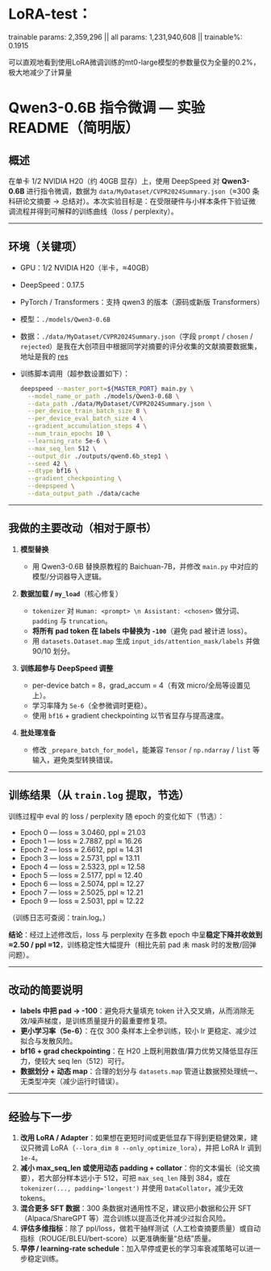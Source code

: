 # LoRA-test：

trainable params: 2,359,296 || all params: 1,231,940,608 || trainable%: 0.1915

可以直观地看到使用LoRA微调训练的mt0-large模型的参数量仅为全量的0.2%，极大地减少了计算量

# Qwen3-0.6B 指令微调 — 实验 README（简明版）

## 概述

在单卡 1/2 NVIDIA H20（约 40GB 显存）上，使用 DeepSpeed 对 **Qwen3-0.6B** 进行指令微调，数据为 `data/MyDataset/CVPR2024Summary.json`（≈300 条科研论文摘要 → 总结对）。本次实验目标是：在受限硬件与小样本条件下验证微调流程并得到可解释的训练曲线（loss / perplexity）。

---

## 环境（关键项）

* GPU：1/2 NVIDIA H20（半卡，≈40GB）
* DeepSpeed：0.17.5
* PyTorch / Transformers：支持 qwen3 的版本（源码或新版 Transformers）
* 模型：`./models/Qwen3-0.6B`
* 数据：`./data/MyDataset/CVPR2024Summary.json`（字段 `prompt` / `chosen` / `rejected`）是我在大创项目中根据同学对摘要的评分收集的文献摘要数据集，地址是我的 [res](https://github.com/Truman-min-show/CVPR2024-DPO-Summary)
* 训练脚本调用（超参数设置如下）：

  ```bash
  deepspeed --master_port=${MASTER_PORT} main.py \
    --model_name_or_path ./models/Qwen3-0.6B \
    --data_path ./data/MyDataset/CVPR2024Summary.json \
    --per_device_train_batch_size 8 \
    --per_device_eval_batch_size 4 \
    --gradient_accumulation_steps 4 \
    --num_train_epochs 10 \
    --learning_rate 5e-6 \
    --max_seq_len 512 \
    --output_dir ./outputs/qwen0.6b_step1 \
    --seed 42 \
    --dtype bf16 \
    --gradient_checkpointing \
    --deepspeed \
    --data_output_path ./data/cache
  ```

---

## 我做的主要改动（相对于原书）

1. **模型替换**

   * 用 Qwen3-0.6B 替换原教程的 Baichuan-7B，并修改 `main.py` 中对应的模型/分词器导入逻辑。
2. **数据加载 / `my_load`**（核心修复）

   * `tokenizer` 对 `Human: <prompt> \n Assistant: <chosen>` 做分词、`padding` 与 `truncation`。
   * **将所有 pad token 在 labels 中替换为 `-100`**（避免 pad 被计进 loss）。
   * 用 `datasets.Dataset.map` 生成 `input_ids/attention_mask/labels` 并做 90/10 划分。
3. **训练超参与 DeepSpeed 调整**

   * per-device batch = 8，grad\_accum = 4（有效 micro/全局等设置见上）。
   * 学习率降为 `5e-6`（全参微调时更稳）。
   * 使用 `bf16` + gradient checkpointing 以节省显存与提高速度。
4. **批处理准备**

   * 修改 `_prepare_batch_for_model`，能兼容 `Tensor` / `np.ndarray` / `list` 等输入，避免类型转换错误。

---

## 训练结果（从 `train.log` 提取，节选）

训练过程中 eval 的 loss / perplexity 随 epoch 的变化如下（节选）：

* Epoch 0 — loss ≈ 3.0460, ppl ≈ 21.03
* Epoch 1 — loss ≈ 2.7887, ppl ≈ 16.26
* Epoch 2 — loss ≈ 2.6612, ppl ≈ 14.31
* Epoch 3 — loss ≈ 2.5731, ppl ≈ 13.11
* Epoch 4 — loss ≈ 2.5323, ppl ≈ 12.58
* Epoch 5 — loss ≈ 2.5177, ppl ≈ 12.40
* Epoch 6 — loss ≈ 2.5074, ppl ≈ 12.27
* Epoch 7 — loss ≈ 2.5025, ppl ≈ 12.21
* Epoch 9 — loss ≈ 2.5031, ppl ≈ 12.22

（训练日志可查阅：train.log。）

**结论**：经过上述修改后，loss 与 perplexity 在多数 epoch 中呈**稳定下降并收敛到 ≈2.50 / ppl ≈12**，训练稳定性大幅提升（相比先前 pad 未 mask 时的发散/回弹问题）。

---

## 改动的简要说明

* **labels 中把 pad → -100**：避免将大量填充 token 计入交叉熵，从而消除无效/噪声梯度，是训练质量提升的最重要修复项。
* **更小学习率（5e-6）**：在仅 300 条样本上全参训练，较小 lr 更稳定、减少过拟合与发散风险。
* **bf16 + grad checkpointing**：在 H20 上既利用数值/算力优势又降低显存压力，使较大 seq len（512）可行。
* **数据划分 + 动态 map**：合理的划分与 `datasets.map` 管道让数据预处理统一、无类型冲突（减少运行时错误）。

---

## 经验与下一步

1. **改用 LoRA / Adapter**：如果想在更短时间或更低显存下得到更稳健效果，建议只微调 LoRA（`--lora_dim 8 --only_optimize_lora`），并把 LoRA lr 调到 `1e-4`。
2. **减小 max\_seq\_len 或使用动态 padding + collator**：你的文本偏长（论文摘要），若大部分样本远小于 512，可把 `max_seq_len` 降到 384，或在 `tokenizer(..., padding='longest')` 并使用 `DataCollator`，减少无效 tokens。
3. **混合更多 SFT 数据**：300 条数据对通用性不足，建议把小数据和公开 SFT（Alpaca/ShareGPT 等）混合训练以提高泛化并减少过拟合风险。
4. **评估多维指标**：除了 ppl/loss，做若干抽样测试（人工检查摘要质量）或自动指标（ROUGE/BLEU/bert-score）以更准确衡量“总结”质量。
5. **早停 / learning-rate schedule**：加入早停或更长的学习率衰减策略可以进一步稳定训练。








